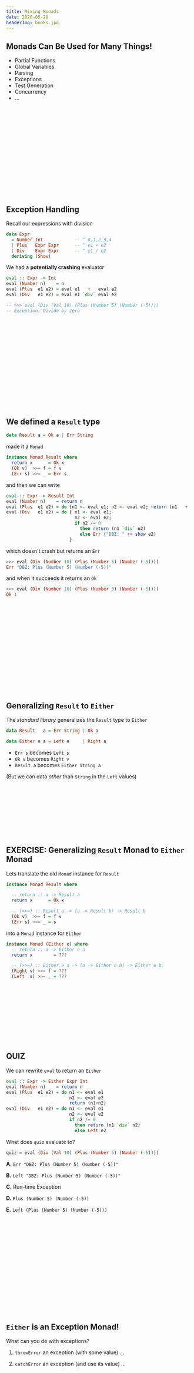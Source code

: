 ```yaml
---
title: Mixing Monads
date: 2020-05-28
headerImg: books.jpg
--- 
```


## Monads Can Be Used for Many Things!

* Partial Functions
* Global Variables
* Parsing
* Exceptions
* Test Generation
* Concurrency 
* ... 

<br>
<br>
<br>
<br>
<br>
<br>
<br>
<br>
<br>
<br>
<br>
<br>
<br>
<br>

## Exception Handling 

Recall our expressions with division

```haskell
data Expr
  = Number Int            -- ^ 0,1,2,3,4
  | Plus   Expr Expr      -- ^ e1 + e2
  | Div    Expr Expr      -- ^ e1 / e2
  deriving (Show)
```

We had a **potentially crashing** evaluator

```haskell
eval :: Expr -> Int
eval (Number n)    = n
eval (Plus  e1 e2) = eval e1   +   eval e2
eval (Div   e1 e2) = eval e1 `div` eval e2

-- >>> eval (Div (Val 10) (Plus (Number 5) (Number (-5))))
-- Exception: Divide by zero
```

<br>
<br>
<br>
<br>
<br>
<br>
<br>
<br>
<br>
<br>
<br>
<br>
<br>
<br>

## We defined a `Result` type

```haskell
data Result a = Ok a | Err String
```

made it a `Monad` 

```haskell
instance Monad Result where
  return x      = Ok x
  (Ok v)  >>= f = f v
  (Err s) >>= _ = Err s
```

and then we can write

```haskell
eval :: Expr -> Result Int
eval (Number n)    = return n
eval (Plus  e1 e2) = do {n1 <- eval e1; n2 <- eval e2; return (n1   +   n2) } 
eval (Div   e1 e2) = do { n1 <- eval e1; 
                          n2 <- eval e2; 
                          if n2 /= 0 
                            then return (n1 `div` n2) 
                            else Err ("DBZ: " ++ show e2)
                        }
```

which doesn't crash but returns an `Err`

```haskell
>>> eval (Div (Number 10) (Plus (Number 5) (Number (-5))))
Err "DBZ: Plus (Number 5) (Number (-5))"
```

and when it succeeds it returns an `Ok`

```haskell
>>> eval (Div (Number 10) (Plus (Number 5) (Number (-5))))
Ok 1
```

<br>
<br>
<br>
<br>
<br>
<br>
<br>
<br>
<br>
<br>
<br>
<br>
<br>
<br>

## Generalizing `Result` to `Either`

The *standard library* generalizes the `Result` type to `Either` 

```haskell
data Result   a = Err String | Ok a 

data Either e a = Left e     | Right a
```

* `Err s`    becomes `Left s`
* `Ok v`     becomes `Right v`
* `Result a` becomes `Either String a`

(But we can data _other_ than `String` in the `Left` values)



<br>
<br>
<br>
<br>
<br>
<br>
<br>
<br>

## EXERCISE: Generalizing `Result` Monad to `Either` Monad

Lets translate the old `Monad` instance for `Result`

```haskell
instance Monad Result where

  -- return :: a -> Result a
  return x      = Ok x

  -- (>>=) :: Result a -> (a -> Result b) -> Result b
  (Ok v)  >>= f = f v
  (Err s) >>= _ = s
```

into a `Monad` instance for `Either`

```haskell
instance Monad (Either e) where
  -- return :: a -> Either e a
  return x        = ???

  -- (>>=) :: Either e a -> (a -> Either e b) -> Either e b
  (Right v) >>= f = ???  
  (Left  s) >>= _ = ??? 
```

<br>
<br>
<br>
<br>
<br>
<br>
<br>
<br>
<br>

## QUIZ


We can rewrite `eval` to return an `Either` 

```haskell
eval :: Expr -> Either Expr Int
eval (Number n)    = return n
eval (Plus  e1 e2) = do n1 <- eval e1 
                        n2 <- eval e2
                        return (n1+n2)
eval (Div   e1 e2) = do n1 <- eval e1 
                        n2 <- eval e2
                        if n2 /= 0 
                          then return (n1 `div` n2) 
                          else Left e2
```

What does `quiz` evaluate to?

```haskell
quiz = eval (Div (Val 10) (Plus (Number 5) (Number (-5))))
```

**A.** `Err "DBZ: Plus (Number 5) (Number (-5))"`

**B.** `Left "DBZ: Plus (Number 5) (Number (-5))"`

**C.** Run-time Exception 

**D.** `Plus (Number 5) (Number (-5))`

**E.** `Left (Plus (Number 5) (Number (-5)))`


<br>
<br>
<br>
<br>
<br>
<br>
<br>
<br>
<br>
<br>
<br>
<br>
<br>
<br>
<br>

## `Either` is an **Exception** Monad! 

What can you do with exceptions?

1. `throwError` an exception (with some value) ... 

2. `catchError` an exception (and use its value) ...

<br>
<br>
<br>
<br>
<br>
<br>
<br>
<br>
<br>
<br>
<br>
<br>
<br>
<br>
<br>

## 1. `throw`ing an Exception

We can simply define 

```haskell
throw :: e -> Either e a
throw exn = Left exn
``` 

and now _voila_

```haskell
eval :: Expr -> Either Expr Int
eval (Number n)    = return n
eval (Plus  e1 e2) = do n1 <- eval e1 
                        n2 <- eval e2
                        return (n1 + n2)
eval (Div   e1 e2) = do n1 <- eval e1 
                        n2 <- eval e2
                        if n2 /= 0 
                          then return (n1 `div` n2) 
                          else throw e2
```

*Exactly* the same evaluator 

- Result is a `Left` ==> an *exception* came all the way to the top.

- `Either` monad ensures the "exception" shoots to the top! 

```haskell
>>> eval (Div (Numer 10) (Plus (Number 5) (Number (-5))))
Left (Minus (Number 5) (Number 5))
```

No further evaluation happens after a `throw` because ???

<br>
<br>
<br>
<br>
<br>
<br>
<br>
<br>
<br>
<br>
<br>
<br>
<br>
<br>

## `catch`ing an exception

How to _catch_ an exception?

Lets change our `Expr` type to 

```haskell
data Expr
  = Number  Int            -- ^ 0,1,2,3,4
  | Plus    Expr Expr      -- ^ e1 + e2
  | Try     Expr Int       
  deriving (Show)
```

Informally, `try e n` evaluates to `e` but 

- if `e` is undefined due to *divide-by-zero* 

- then evaluate to `n`

```haskell
eval :: Expr -> Either Expr Int
eval (Number n)    = return n
eval (Plus  e1 e2) = do n1 <- eval e1 
                        n2 <- eval e2
                        return (n1+n2)
eval (Div   e1 e2) = do n1 <- eval e1 
                        n2 <- eval e2
                        if n2 /= 0 
                          then return (n1 `div` n2) 
                          else throw e2
eval (Try e n)     = catch (eval e) (\_ -> return n)
```

## QUIZ 

What should the _type_ of `catch` be?

**A.** `Either e a -> (a -> Either e b) -> Either e b`

**B.** `Either e a -> (e -> Either e b) -> Either e b`

**C.** `Either e a -> (e -> Either e a) -> Either e a`

**D.** `Either e a -> Either e a -> Either e a`

**E.** `Either e a -> Either e b -> Either e b`


<br>
<br>
<br>
<br>
<br>
<br>
<br>
<br>
<br>
<br>
<br>
<br>
<br>

## Implementing `catch`

Lets implement the `catch` function!

```haskell
catch :: Either e a -> (e -> Either e a) -> Either e a
catch (Left  e) handler = ???
catch (Right a) handler = ???
```


<br>
<br>
<br>
<br>
<br>
<br>
<br>
<br>
<br>

## QUIZ

```haskell
catch :: Either e a -> (e -> Either e a) -> Either e a
catch (Left  e) handle  = ???
catch (Right a) handler = ???

eval :: Expr -> Either Expr Int
eval (Number n)    = return n
eval (Plus  e1 e2) = do n1 <- eval e1 
                        n2 <- eval e2
                        return (n1+n2)
eval (Div   e1 e2) = do n1 <- eval e1 
                        n2 <- eval e2
                        if n2 /= 0 
                          then return (n1 `div` n2) 
                          else throw e2
eval (Try e n)     = catch (eval e) (\_ -> return n)

e1  = Div (Number 10) (Plus (Number 5) (Number (-5)))
e1' = Try e1 7

quiz = eval (Try e1 7)
```

What does `quiz` evaluate to?

**A.** `Right 7`

**B.** `Left 7`

**C.** `Right 0`

**D.** `Left 0`

**E.** `Left (Plus (Number 5) (Number (-5)))`

<br>
<br>
<br>
<br>
<br>
<br>
<br>
<br>
<br>
<br>
<br>

## `Either` is an **Exception** Monad! 

1. `throw` an exception (with some value) ... 

2. `catch` an exception (and use its value) ...

```haskell
throw :: e -> Either e a
throw e = Left e

catch :: Either e a -> (e -> Either e a) -> Either e a
catch (Left  e) handle = handle e
catch (Right e) _      = Right  e
```

<br>
<br>
<br>
<br>
<br>
<br>
<br>
<br>
<br>
<br>
<br>
<br>
<br>

## Monads Can Be Used for Many Things!

* Partial Functions
* Global State 
* Parsing
* Exceptions
* Test Generation
* Concurrency 
* ... 

... but what if I want *Exceptions* **and** *Global State* ?

<br>
<br>
<br>
<br>
<br>
<br>
<br>
<br>
<br>

## Mixing Monads

What if I want *Exceptions* **and** *Global State* ?

<br>
<br>
<br>
<br>
<br>
<br>
<br>
<br>

## Profiling with the ST Monad

Lets implement a *profiling* monad that counts the number of operations

```haskell
-- A State-Transformer with a "global" `Int` counter 
type Profile a = State Int a
```

We can write a `runProfile` that 

- executes the transformer from `0`
- and renders the result

```haskell
runProfile :: (Show a) => Profile a -> String 
runProfile st = showValCount (runState st 0)

showValCount :: (Show v, Show c) => (v, c) -> String
showValCount (val, count) = "value: " ++ show val ++ ", count: " ++ show count
```

A function to _increment_ the counter

```haskell
count :: Profile ()
count = do
  n <- get
  put (n+1)
```

## A Profiling Evaluator

We can use `count` to write a *profiling* evaluator 

```haskell
evalProf :: Expr -> Profile Int 
evalProf = eval 
  where
    eval (Number n)    = return n
    eval (Plus  e1 e2) = do n1 <- eval e1 
                            n2 <- eval e2
                            count
                            return (n1+n2)
    eval (Div   e1 e2) = do n1 <- eval e1 
                            n2 <- eval e2
                            count
                            return (n1 `div` n2) 
```

And now, as there are *two* operations, we get

```haskell
>>> e1
Div (Number 10) (Plus (Number 5) (Number 5))

>>> runProfile (evalProf e1)
"value: 1, count: 2"
``` 

<br>
<br>
<br>
<br>
<br>
<br>
<br>
<br>
<br>
<br>
<br>
<br>

## But what about Divide-by-Zero?

Bad things happen...


```haskell
>>> e2
Div (Number 10) (Plus (Number 5) (Number (-5)))

>>> runProfile (evalProf e2)
*** Exception: divide by zero
"value: 
``` 

**Problem:** How to get _global state_ AND _exception handling_ ?

<br>
<br>
<br>
<br>
<br>
<br>
<br>
<br>
<br>
<br>
<br>
<br>
<br>
<br>
<br>

## Mixing Monads with Transformers

### Start with a _Basic_ Monad 

![](/static/img/mtrans_0.png){#fig:Basic-Monad .align-right width=80%}

`m` implements 

- _no_ special operations

### Transform it to add some _Capabilities_ 

![](/static/img/mtrans_1.png){#fig:Add-Capabilities .align-right width=80%}

`Transform1 m` implements 

- `m` operations **and** 
- operations added by `Transform1`

### Transform again to add _more_ Capabilities 

![](/static/img/mtrans_2.png){#fig:More-Capabilities .align-right width=80%}

`Transform2 (Transform1 m)` implements 

- `m` operations **and** 
- operations added by `Transform1` **and**
- operations added by `Transform2` 


### ... And so on

![](/static/img/mtrans_3.png){#fig:More-Capabilities .align-right width=80%}

`Transform3 (Transform2 (Transform1 m))` implements 

- `m` operations **and** 
- operations added by `Transform1` **and**
- operations added by `Transform2` **and** 
- operations added by `Transform3` ...

Reminiscent of the [Decorator Design Pattern][2] or [Python's Decorators][3].

<br>
<br>
<br>
<br>
<br>
<br>
<br>
<br>
<br>
<br>
<br>
<br>
<br>


## Mixing Monads with Transformers

* Step 1: **Specifying**   Monads with Extra Features

* Step 2: **Implementing** Monads with Extra Features 

<br>
<br>
<br>
<br>
<br>
<br>
<br>
<br>
<br>
<br>
<br>
<br>
<br>
<br>
<br>
<br>
<br>

## Specifying Monads with Extra Features 

First, instead of using _concrete_ monads 

- e.g. `Profile` or `Either` 

We will use **type-classes** to _abstractly_ specify a monad's _capabilities_

- e.g. `MonadState s m` or `MonadError e m` 

<br>
<br>
<br>
<br>
<br>
<br>
<br>
<br>
<br>
<br>
<br>

## A Class for State-Transformers Monads

The class `MonadState s m` defined in the [`Control.Monad.State`][5] says

- `m` is a *State-Transformer* monad with state type `s`

```haskell 
class Monad m => MonadState s m where
  get :: m s
  put :: s -> m ()
```

That is to say, `m` implements

- `>>=` and `return` operations specified by `Monad` *and*

- `get` and `put` operations specified by `MonadState`! 

### Generalize Types to use Classes

So we can *generalize* the type of `count` to use `MonadState Int m`

```haskell
count :: (MonadState Int m) => m ()
count = do
  n <- get
  put (n+1)
```

<br>
<br>
<br>
<br>
<br>
<br>
<br>
<br>
<br>
<br>
<br>
<br>

## A Class for Exception Handling Monads

The class `MonadError e m` defined in [`Control.Monad.Except`][6] says 

- `m` is a *Exception-Handling* monad with exception type `e`

```haskell
class Monad m => MonadError e m where
  throwError :: e -> m a
  catchError :: m a -> (e -> m a) -> m a
```

That is to say, `m` implements

- `>>=` and `return` operations specified by `Monad` *and*

- `throwError` and `catchError` operations specified by `MonadError`! 

### Generalize Types to use Classes

So we can *generalize* the type of `tryCatch` to use `MonadError e m`

```haskell
tryCatch :: (MonadError e m) => m a -> a -> m a  
tryCatch m def = catchError m (\_ -> return def)
```


<br>
<br>
<br>
<br>
<br>
<br>
<br>
<br>
<br>
<br>
<br>
<br>
<br>
<br>
<br>
<br>

## Generalize `eval` to use Constraints

We can now _specify_ that `eval` uses a monad `m` that implements 

- `MonadState Int` **and** `MonadError Expr`

```haskell
eval :: (MonadState Int m, MonadError Expr m) => Expr -> m Int 
eval (Number n)    = return n
eval (Plus  e1 e2) = do n1 <- eval e1 
                        n2 <- eval e2
                        count
                        return (n1 + n2)
eval (Div   e1 e2) = do n1 <- eval e1 
                        n2 <- eval e2
                        count
                        if (n2 /= 0) 
                          then return (n1 `div` n2) 
                          else throwError e2
eval (Try e n)     = tryCatch (eval e) n
```

Lets try to run it!

```haskell
>>> e1

>>> evalMix e1
... GHC yells "please IMPLEMENT this MAGIC monad that implements BOTH features"
```

<br>
<br>
<br>
<br>
<br>
<br>
<br>
<br>
<br>
<br>
<br>
<br>
<br>
<br>
<br>
<br>
<br>
<br>


## Mixing Monads with Transformers

* Step 1: **Specifying**   Monads with Extra Features

* Step 2: **Implementing** Monads with Extra Features 

<br>
<br>
<br>
<br>
<br>
<br>
<br>
<br>
<br>
<br>
<br>
<br>
<br>
<br>
<br>
<br>

## Implementing Monads with **Extra Features**


![](/static/img/mtrans_2.png){#fig:More-Capabilities .align-right width=80%}

`Transform2 (Transform1 m)` implements 

- `m` operations **and** 
- operations added by `Transform1` **and** 
- operations added by `Transform2`

We require 

* A _basic_ monad `m` 
* A _Transform1_ that adds `State` capabilities 
* A _Transform2_ that adds `Exception` capabilities

<br>
<br>
<br>
<br>
<br>
<br>
<br>
<br>
<br>
<br>
<br>
<br>
<br>

## A Basic Monad 

First, lets make a **basic** monad 

- only implements `>>=` and `return`

```haskell
data Identity a = Id a

instance Monad Identity where
  return a     = Id a
  (Id a) >>= f = f a
```

A very _basic_ monad: just a **wrapper** (`Id`)  around the value (`a`)

- *No* extra features

![](/static/img/mtrans_id.png)

<br>
<br>
<br>
<br>
<br>
<br>
<br>
<br>
<br>

## A Transform that adds `State` Capabilities

The transformer `StateT s m` defined in the `Control.Monad.State` [module][5]
- *takes* as input monad `m` and 

- *transforms* it into a new monad `m'`

such that `m'` implements

- all the operations that `m` implements

- *and adds* State-transformer capabilities 

`StateT s m` satisfies the constraint `(MonadState s (StateT s m))`


### A *State-transformer over `Int` states*

```haskell
type Prof = StateT Int Identity 
```

![](/static/img/mtrans_state_id.png)

We can go back and give `evalProf` the type

```haskell
evalProf :: Expr -> Prof Int
```


<br>
<br>
<br>
<br>
<br>
<br>
<br>
<br>
<br>
<br>

## A Transform that adds `Except`ion Capabilities

The transformer `ExceptT e m` 

- takes as *input* a monad `m` and 
- *transforms* it into a new monad `m'` 

such that `m'` implements

- all the operations that `m` implements

- *and adds* Exception-handling capabilities 

`ExceptT e m` satisfies the constraint `(MonadError e (ExceptT e m))`

### An Exception Handler Monad with `Expr`-typed exceptions

```haskell
type Exn = ExceptT Expr Identity 
```

![](/static/img/mtrans_except_id.png)

We can go back and give `evalThrowCatch` the type

```haskell
evalThrowCatch :: Expr -> Exn Int
```

<br>
<br>
<br>
<br>
<br>
<br>
<br>
<br>
<br>

## Composing Transformers 

We can use *both* transformers to get *both* powers! 

```haskell
type ExnProf a = ExceptT Expr (StateT Int (Identity)) a
```

![](/static/img/mtrans_except_state_id.png)

`ExnProf` implements _State-transformer-over_ `Int` **and** _Exception-handling-over-`Expr`_

<br>
<br>
<br>
<br>
<br>
<br>
<br>
<br>
<br>
<br>
<br>
<br>
<br>


## EXERCISE: Executing the Combined Transformer

Recall that

```haskell
type ExnProf a = ExceptT Expr (StateT Int (Identity)) a
```

Lets write a function 

```haskell
runExnProf :: (Show a) => ExnProf a -> String
runExnProf epm = ???
```

such that

```haskell
>>> runExnProf (eval e1) 
"value: 1, count: 2"

>>> runExnProf (eval e2) 
"Plus (Number 5) (Number (-5)) after 2 operations"
```

<br>
<br>
<br>
<br>
<br>
<br>
<br>
<br>
<br>
<br>
<br>
<br>
<br>


<!--

```haskell
runExnProf :: (Show a) => ExnProf a -> String
runExnProf m = case runIdentity (runStateT (runExceptT m) 0) of
                 (Right v, c) -> showValCount (v, c)
                 (Left e, c)  -> show e ++ " after " ++ show c ++ " operations"
```

--> 

## TRY AT HOME: Combining in a Different Order

We can also combine the transformers in a _different_ order

```haskell
type ProfExn a = StateT Int (ExceptT Expr (Identity)) a
```

![](/static/img/mtrans_state_except_id.png)

`ExnProf` implements _State-transformer-over_ `Int` **and** _Exception-handling-over-`Expr`_

Can you implement the function

```haskell
runProfExn :: (Show a) => ProfExn a -> String
```

such that when you are done, we can get the following behavior?

```haskell
>>> runProfExn (eval e1) 
"value: 1, count: 2"

>>> runProfExn (eval e2) 
"Left (Plus (Number 5) (Number (-5)))"
```

<!--
runProfExn :: (Show a) => ProfExn a -> String
runProfExn st = case (runIdentity (runExceptT (runStateT st 0))) of
  Right vc -> showValCount vc
  e        -> show e
-->

<br>
<br>
<br>
<br>
<br>
<br>
<br>
<br>
<br>

## Summary: Mixing Monads with Many Features

### 1. Transformers add capabilities to Monads

![](/static/img/mtrans_3.png){#fig:More-Capabilities .align-right width=80%}

`Transform2 (Transform1 m)` implements 

- `m` operations **and** 
- operations added by `Transform1` **and** 
- operations added by `Transform2`

### 2. `StateT` and `ExceptT` add State and Exceptions

* Start with a _basic_ monad `Identity` 
* Use `StateT Int` to add global-`Int` *state-update* capabilities
* Use `ExceptT Expr` to add *exception-handling* capabilities

Play around with this in your homework assignment!









[1]: http://hackage.haskell.org/packages/archive/base/latest/doc/html/Prelude.html#t:Either
[2]: http://oreilly.com/catalog/hfdesignpat/chapter/ch03.pdf
[3]: http://en.wikipedia.org/wiki/Python_syntax_and_semantics#Decorators
[4]: https://hackage.haskell.org/package/mtl-2.2.2/docs/Control-Monad-State-Lazy.html
[5]: http://hackage.haskell.org/package/mtl-2.2.2/docs/Control-Monad-Except.html
